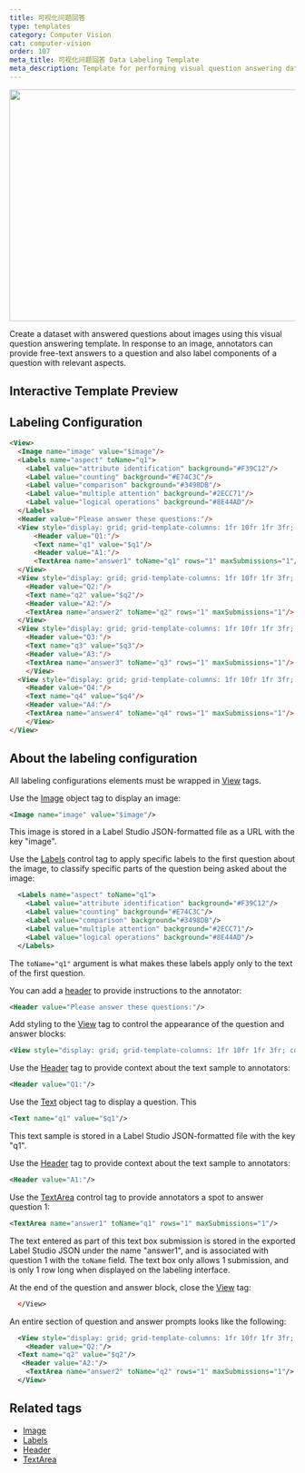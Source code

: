 ```yaml
---
title: 可视化问题回答
type: templates
category: Computer Vision
cat: computer-vision
order: 107
meta_title: 可视化问题回答 Data Labeling Template
meta_description: Template for performing visual question answering data labeling tasks with Label Studio for your machine learning and data science projects.
---
```


<img src="/images/templates/visual-question-answering.png" alt="" class="gif-border" width="552px" height="408px" />

Create a dataset with answered questions about images using this visual question answering template. In response to an image, annotators can provide free-text answers to a question and also label components of a question with relevant aspects. 

## Interactive Template Preview

<div id="main-preview"></div>

## Labeling Configuration

```html
<View>
  <Image name="image" value="$image"/>
  <Labels name="aspect" toName="q1">
    <Label value="attribute identification" background="#F39C12"/>
    <Label value="counting" background="#E74C3C"/>
    <Label value="comparison" background="#3498DB"/>
    <Label value="multiple attention" background="#2ECC71"/>
    <Label value="logical operations" background="#8E44AD"/>
  </Labels>
  <Header value="Please answer these questions:"/>
  <View style="display: grid; grid-template-columns: 1fr 10fr 1fr 3fr; column-gap: 1em">
      <Header value="Q1:"/>
      <Text name="q1" value="$q1"/>
      <Header value="A1:"/>
      <TextArea name="answer1" toName="q1" rows="1" maxSubmissions="1"/>
  </View>
  <View style="display: grid; grid-template-columns: 1fr 10fr 1fr 3fr; column-gap: 1em">
    <Header value="Q2:"/>
    <Text name="q2" value="$q2"/>
    <Header value="A2:"/>
    <TextArea name="answer2" toName="q2" rows="1" maxSubmissions="1"/>
  </View>
  <View style="display: grid; grid-template-columns: 1fr 10fr 1fr 3fr; column-gap: 1em">
    <Header value="Q3:"/>
    <Text name="q3" value="$q3"/>
    <Header value="A3:"/>
    <TextArea name="answer3" toName="q3" rows="1" maxSubmissions="1"/>
    </View>
  <View style="display: grid; grid-template-columns: 1fr 10fr 1fr 3fr; column-gap: 1em">
    <Header value="Q4:"/>
    <Text name="q4" value="$q4"/>
    <Header value="A4:"/>
    <TextArea name="answer4" toName="q4" rows="1" maxSubmissions="1"/>
    </View>
</View>
```

## About the labeling configuration

All labeling configurations elements must be wrapped in [View](/tags/view.html) tags.

Use the [Image](/tags/image.html) object tag to display an image:
```xml
<Image name="image" value="$image"/>
```
This image is stored in a Label Studio JSON-formatted file as a URL with the key "image". 
  
Use the [Labels](/tags/labels.html) control tag to apply specific labels to the first question about the image, to classify specific parts of the question being asked about the image:
```xml
  <Labels name="aspect" toName="q1">
    <Label value="attribute identification" background="#F39C12"/>
    <Label value="counting" background="#E74C3C"/>
    <Label value="comparison" background="#3498DB"/>
    <Label value="multiple attention" background="#2ECC71"/>
    <Label value="logical operations" background="#8E44AD"/>
  </Labels>
```
The `toName="q1"` argument is what makes these labels apply only to the text of the first question.

You can add a [header](/tags/header.html) to provide instructions to the annotator:
```xml
<Header value="Please answer these questions:"/>
```

Add styling to the [View](/tags/view.html) tag to control the appearance of the question and answer blocks:
```xml
<View style="display: grid; grid-template-columns: 1fr 10fr 1fr 3fr; column-gap: 1em">
```

Use the [Header](/tags/header.html) tag to provide context about the text sample to annotators:
```xml
<Header value="Q1:"/>
```

Use the [Text](/tags/text.html) object tag to display a question. This 
```xml
<Text name="q1" value="$q1"/>
```
This text sample is stored in a Label Studio JSON-formatted file with the key "q1". 

Use the [Header](/tags/header.html) tag to provide context about the text sample to annotators:
```xml
<Header value="A1:"/>
```

Use the [TextArea](/tags/textarea.html) control tag to provide annotators a spot to answer question 1:
```xml
<TextArea name="answer1" toName="q1" rows="1" maxSubmissions="1"/>
```
The text entered as part of this text box submission is stored in the exported Label Studio JSON under the name "answer1", and is associated with question 1 with the `toName` field. The text box only allows 1 submission, and is only 1 row long when displayed on the labeling interface. 

At the end of the question and answer block, close the [View](/tags/view.html) tag:
```xml
  </View>
```

An entire section of question and answer prompts looks like the following:
```xml
  <View style="display: grid; grid-template-columns: 1fr 10fr 1fr 3fr; column-gap: 1em">
    <Header value="Q2:"/>
  <Text name="q2" value="$q2"/>
   <Header value="A2:"/>
    <TextArea name="answer2" toName="q2" rows="1" maxSubmissions="1"/>
  </View>
```


## Related tags

- [Image](/tags/image.html)
- [Labels](/tags/labels.html)
- [Header](/tags/header.html)
- [TextArea](/tags/textarea.html)
